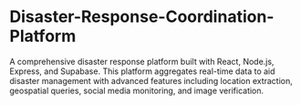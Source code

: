 # Disaster-Response-Coordination-Platform
A comprehensive disaster response platform built with React, Node.js, Express, and Supabase. This platform aggregates real-time data to aid disaster management with advanced features including location extraction, geospatial queries, social media monitoring, and image verification.
